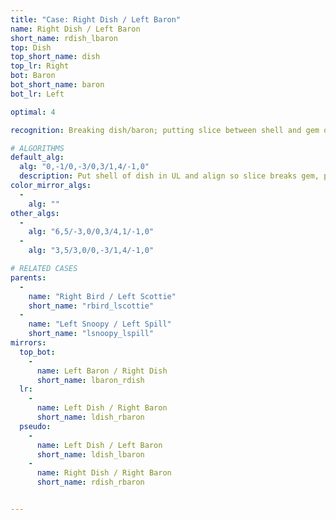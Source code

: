 ```yaml
---
title: "Case: Right Dish / Left Baron"
name: Right Dish / Left Baron
short_name: rdish_lbaron
top: Dish
top_short_name: dish
top_lr: Right
bot: Baron
bot_short_name: baron
bot_lr: Left

optimal: 4

recognition: Breaking dish/baron; putting slice between shell and gem on top and preserving tents on bottom breaks squareshape.

# ALGORITHMS
default_alg:
  alg: "0,-1/0,-3/0,3/1,4/-1,0"
  description: Put shell of dish in UL and align so slice breaks gem, preserve both tents in DL (goes to good bird/scottie).
color_mirror_algs:
  -
    alg: ""
other_algs:
  -
    alg: "6,5/-3,0/0,3/4,1/-1,0"
  -
    alg: "3,5/3,0/0,-3/1,4/-1,0"

# RELATED CASES
parents:
  -
    name: "Right Bird / Left Scottie"
    short_name: "rbird_lscottie"
  -
    name: "Left Snoopy / Left Spill"
    short_name: "lsnoopy_lspill"
mirrors:
  top_bot:
    -
      name: Left Baron / Right Dish
      short_name: lbaron_rdish
  lr:
    -
      name: Left Dish / Right Baron
      short_name: ldish_rbaron
  pseudo:
    -
      name: Left Dish / Left Baron
      short_name: ldish_lbaron
    -
      name: Right Dish / Right Baron
      short_name: rdish_rbaron


---
```


